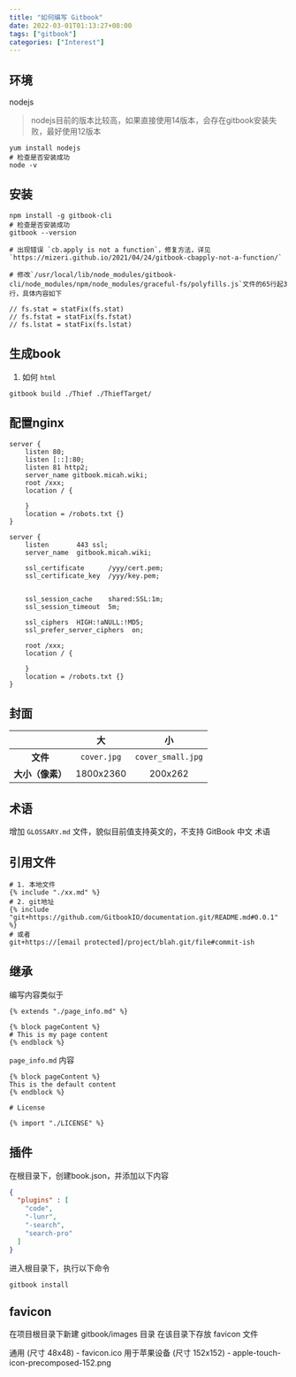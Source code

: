 ```yaml
---
title: "如何编写 Gitbook"
date: 2022-03-01T01:13:27+08:00
tags: ["gitbook"]
categories: ["Interest"]
---
```


## 环境
nodejs
> nodejs目前的版本比较高，如果直接使用14版本，会存在gitbook安装失败，最好使用12版本
```shell
yum install nodejs
# 检查是否安装成功
node -v
```

## 安装

```shell
npm install -g gitbook-cli
# 检查是否安装成功
gitbook --version

# 出现错误 `cb.apply is not a function`，修复方法，详见`https://mizeri.github.io/2021/04/24/gitbook-cbapply-not-a-function/`

# 修改`/usr/local/lib/node_modules/gitbook-cli/node_modules/npm/node_modules/graceful-fs/polyfills.js`文件的65行起3行，具体内容如下

// fs.stat = statFix(fs.stat)
// fs.fstat = statFix(fs.fstat)
// fs.lstat = statFix(fs.lstat)
```

## 生成book
1. 如何 `html`
```shell
gitbook build ./Thief ./ThiefTarget/
```

## 配置nginx

```shell
server {
    listen 80;
    listen [::]:80;
    listen 81 http2;
    server_name gitbook.micah.wiki;
    root /xxx;
    location / {

    }
    location = /robots.txt {}
}

server {
    listen       443 ssl;
    server_name  gitbook.micah.wiki;

    ssl_certificate      /yyy/cert.pem;
    ssl_certificate_key  /yyy/key.pem;


    ssl_session_cache    shared:SSL:1m;
    ssl_session_timeout  5m;

    ssl_ciphers  HIGH:!aNULL:!MD5;
    ssl_prefer_server_ciphers  on;

    root /xxx;
    location / {

    }
    location = /robots.txt {}
}
```

## 封面
|                  |      大     |         小        |
|:----------------:|:-----------:|:-----------------:|
|     **文件**     | `cover.jpg` | `cover_small.jpg` |
| **大小（像素）** |  1800x2360  |      200x262      |

## 术语
增加 `GLOSSARY.md` 文件，貌似目前值支持英文的，不支持 GitBook 中文 术语

## 引用文件
```shell
# 1. 本地文件
{% include "./xx.md" %}
# 2. git地址
{% include "git+https://github.com/GitbookIO/documentation.git/README.md#0.0.1" %}
# 或者
git+https://[email protected]/project/blah.git/file#commit-ish
```
## 继承
编写内容类似于
```shell
{% extends "./page_info.md" %}

{% block pageContent %}
# This is my page content
{% endblock %}
```
`page_info.md` 内容
```shell
{% block pageContent %}
This is the default content
{% endblock %}

# License

{% import "./LICENSE" %}
```

## 插件
在根目录下，创建book.json，并添加以下内容
```json
{
  "plugins" : [
    "code",
    "-lunr",
    "-search",
    "search-pro"
  ]
}
```
进入根目录下，执行以下命令
```shell
gitbook install
```

## favicon
在项目根目录下新建 gitbook/images 目录
在该目录下存放 favicon 文件

通用 (尺寸 48x48) - favicon.ico
用于苹果设备 (尺寸 152x152) - apple-touch-icon-precomposed-152.png
